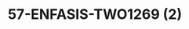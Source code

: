 ---
title: 57-ENFASIS-TWO1269 (2)
image: 57-ENFASIS-TWO1269 (2).jpg
brand: thumbs
layout: vestito
---